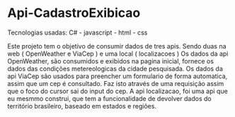 # Api-CadastroExibicao
Tecnologias usadas:
C# - javascript - html - css 


Este projeto tem o objetivo de consumir dados de tres apis. Sendo duas na web ( OpenWeather e ViaCep ) e uma local ( localizacoes )
Os dados da api OpenWeather, são consumidos e exibidos na pagina inicial, fornece os dados das condições metereologicas da cidade pesquisada.
Os dados da api ViaCep são usados para preencher um formulario de forma automatica, assim que um cep é consultado. Faz isto através de uma requisição
assim que o foco do cursor sai do input do cep.
A api localizacao, foi uma api que eu mesmmo construi, que tem a funcionalidade de devolver dados do território brasileiro, baseado em estados e regiões.
